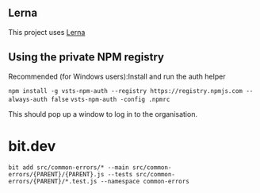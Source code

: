## Lerna

This project uses [Lerna](https://github.com/lerna/lerna)

## Using the private NPM registry

Recommended (for Windows users):Install and run the auth helper

`npm install -g vsts-npm-auth --registry https://registry.npmjs.com --always-auth false`
`vsts-npm-auth -config .npmrc`

This should pop up a window to log in to the organisation.


# bit.dev

`bit add src/common-errors/* --main src/common-errors/{PARENT}/{PARENT}.js --tests src/common-errors/{PARENT}/*.test.js --namespace common-errors`
